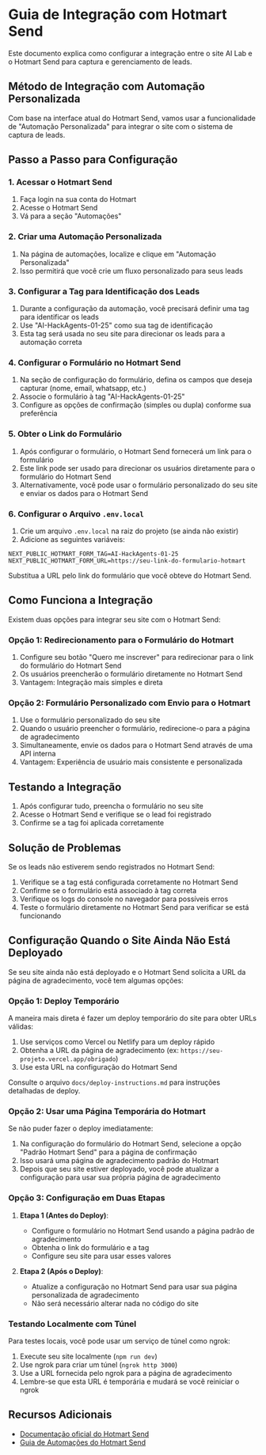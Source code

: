 # Guia de Integração com Hotmart Send

Este documento explica como configurar a integração entre o site AI Lab e o Hotmart Send para captura e gerenciamento de leads.

## Método de Integração com Automação Personalizada

Com base na interface atual do Hotmart Send, vamos usar a funcionalidade de "Automação Personalizada" para integrar o site com o sistema de captura de leads.

## Passo a Passo para Configuração

### 1. Acessar o Hotmart Send

1. Faça login na sua conta do Hotmart
2. Acesse o Hotmart Send
3. Vá para a seção "Automações"

### 2. Criar uma Automação Personalizada

1. Na página de automações, localize e clique em "Automação Personalizada"
2. Isso permitirá que você crie um fluxo personalizado para seus leads

### 3. Configurar a Tag para Identificação dos Leads

1. Durante a configuração da automação, você precisará definir uma tag para identificar os leads
2. Use "AI-HackAgents-01-25" como sua tag de identificação
3. Esta tag será usada no seu site para direcionar os leads para a automação correta

### 4. Configurar o Formulário no Hotmart Send

1. Na seção de configuração do formulário, defina os campos que deseja capturar (nome, email, whatsapp, etc.)
2. Associe o formulário à tag "AI-HackAgents-01-25"
3. Configure as opções de confirmação (simples ou dupla) conforme sua preferência

### 5. Obter o Link do Formulário

1. Após configurar o formulário, o Hotmart Send fornecerá um link para o formulário
2. Este link pode ser usado para direcionar os usuários diretamente para o formulário do Hotmart Send
3. Alternativamente, você pode usar o formulário personalizado do seu site e enviar os dados para o Hotmart Send

### 6. Configurar o Arquivo `.env.local`

1. Crie um arquivo `.env.local` na raiz do projeto (se ainda não existir)
2. Adicione as seguintes variáveis:
```
NEXT_PUBLIC_HOTMART_FORM_TAG=AI-HackAgents-01-25
NEXT_PUBLIC_HOTMART_FORM_URL=https://seu-link-do-formulario-hotmart
```

Substitua a URL pelo link do formulário que você obteve do Hotmart Send.

## Como Funciona a Integração

Existem duas opções para integrar seu site com o Hotmart Send:

### Opção 1: Redirecionamento para o Formulário do Hotmart

1. Configure seu botão "Quero me inscrever" para redirecionar para o link do formulário do Hotmart Send
2. Os usuários preencherão o formulário diretamente no Hotmart Send
3. Vantagem: Integração mais simples e direta

### Opção 2: Formulário Personalizado com Envio para o Hotmart

1. Use o formulário personalizado do seu site
2. Quando o usuário preencher o formulário, redirecione-o para a página de agradecimento
3. Simultaneamente, envie os dados para o Hotmart Send através de uma API interna
4. Vantagem: Experiência de usuário mais consistente e personalizada

## Testando a Integração

1. Após configurar tudo, preencha o formulário no seu site
2. Acesse o Hotmart Send e verifique se o lead foi registrado
3. Confirme se a tag foi aplicada corretamente

## Solução de Problemas

Se os leads não estiverem sendo registrados no Hotmart Send:

1. Verifique se a tag está configurada corretamente no Hotmart Send
2. Confirme se o formulário está associado à tag correta
3. Verifique os logs do console no navegador para possíveis erros
4. Teste o formulário diretamente no Hotmart Send para verificar se está funcionando

## Configuração Quando o Site Ainda Não Está Deployado

Se seu site ainda não está deployado e o Hotmart Send solicita a URL da página de agradecimento, você tem algumas opções:

### Opção 1: Deploy Temporário

A maneira mais direta é fazer um deploy temporário do site para obter URLs válidas:

1. Use serviços como Vercel ou Netlify para um deploy rápido
2. Obtenha a URL da página de agradecimento (ex: `https://seu-projeto.vercel.app/obrigado`)
3. Use esta URL na configuração do Hotmart Send

Consulte o arquivo `docs/deploy-instructions.md` para instruções detalhadas de deploy.

### Opção 2: Usar uma Página Temporária do Hotmart

Se não puder fazer o deploy imediatamente:

1. Na configuração do formulário do Hotmart Send, selecione a opção "Padrão Hotmart Send" para a página de confirmação
2. Isso usará uma página de agradecimento padrão do Hotmart
3. Depois que seu site estiver deployado, você pode atualizar a configuração para usar sua própria página de agradecimento

### Opção 3: Configuração em Duas Etapas

1. **Etapa 1 (Antes do Deploy)**:
   - Configure o formulário no Hotmart Send usando a página padrão de agradecimento
   - Obtenha o link do formulário e a tag
   - Configure seu site para usar esses valores

2. **Etapa 2 (Após o Deploy)**:
   - Atualize a configuração no Hotmart Send para usar sua página personalizada de agradecimento
   - Não será necessário alterar nada no código do site

### Testando Localmente com Túnel

Para testes locais, você pode usar um serviço de túnel como ngrok:

1. Execute seu site localmente (`npm run dev`)
2. Use ngrok para criar um túnel (`ngrok http 3000`)
3. Use a URL fornecida pelo ngrok para a página de agradecimento
4. Lembre-se que esta URL é temporária e mudará se você reiniciar o ngrok

## Recursos Adicionais

- [Documentação oficial do Hotmart Send](https://help.hotmart.com/pt-br/article/o-que-e-o-hotmart-send/360039426133)
- [Guia de Automações do Hotmart Send](https://help.hotmart.com/pt-br/article/como-criar-uma-automacao-no-hotmart-send/360039425973)
